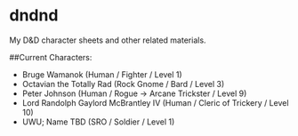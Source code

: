 # dndnd
My D&amp;D character sheets and other related materials.

##Current Characters:
- Bruge Wamanok (Human / Fighter / Level 1)
- Octavian the Totally Rad (Rock Gnome / Bard / Level 3)
- Peter Johnson (Human / Rogue -> Arcane Trickster / Level 9)
- Lord Randolph Gaylord McBrantley IV (Human / Cleric of Trickery / Level 10)
- UWU; Name TBD (SRO / Soldier / Level 1)

